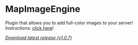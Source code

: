 # MapImageEngine

Plugin that allows you to add full-color images to your server!</br>
Instructions: [click here](https://github.com/FaigerSYS/MapImageEngine/tree/master/MapImageEngine/source/resources/instructions)!

_[Download latest release (v1.0.7)](https://raw.githubusercontent.com/FaigerSYS/MapImageEngine/master/MapImageEngine/releases/MapImageEngine_v1.0.7.phar)_
